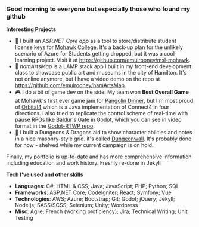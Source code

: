 ### Good morning to everyone but especially those who found my github

**Interesting Projects**
* 🏫 I built an *ASP.NET Core app* as a tool to store/distribute student license keys for [Mohawk College](https://mohawkcollege.ca). It's a back-up plan for the unlikely scenario of Azure for Students getting dropped, but it was a cool learning project. Visit it at https://github.com/emulrooney/msl-mohawk.
* 🎨 *hamArtsMap* is a LAMP stack app I built in my front-end development class to showcase public art and museums in the city of Hamilton. It's not online anymore, but I have a video demo on the repo at https://github.com/emulrooney/hamArtsMap.
* 🎮 I do a bit of game dev on the side. My team won **Best Overall Game** at Mohawk's first ever game jam for [Pangolin Dinner](https://github.com/emulrooney/PangolinGameJam), but I'm most proud of [Orbital4](https://github.com/emulrooney/Orbital4) which is a Java implementation of Connect4 in four directions. I also tried to replicate the control scheme of real-time with pause RPGs like Baldur's Gate in Godot, which you can see in video format in the [Godot-RTWP repo](https://github.com/emulrooney/godot-RTWP). 
* 🐲 I built a Dungeons & Dragons aid to show character abilities and notes in a nice masonry-style grid. it's called [Dungeonwall](https://github.com/emulrooney/dungeonwall). It's probably done for now - shelved while my current campaign is on hold.

Finally, my [portfolio](https://emulrooney.github.io) is up-to-date and has more comprehensive information including education and work history. Freshly re-done in Jekyll 

**Tech I've used and other skills**
* **Languages**: C#; HTML & CSS; Java; JavaScript; PHP; Python; SQL
* **Frameworks**: ASP.NET Core; CodeIgniter; React; Symfony; Vue
* **Technologies**: AWS; Azure; Bootstrap; Git; Godot; jQuery; Jekyll; Node.js; SASS/SCSS; Selenium; Unity; Wordpress
* **Misc**: Agile; French (working proficiency); Jira; Technical Writing; Unit Testing
